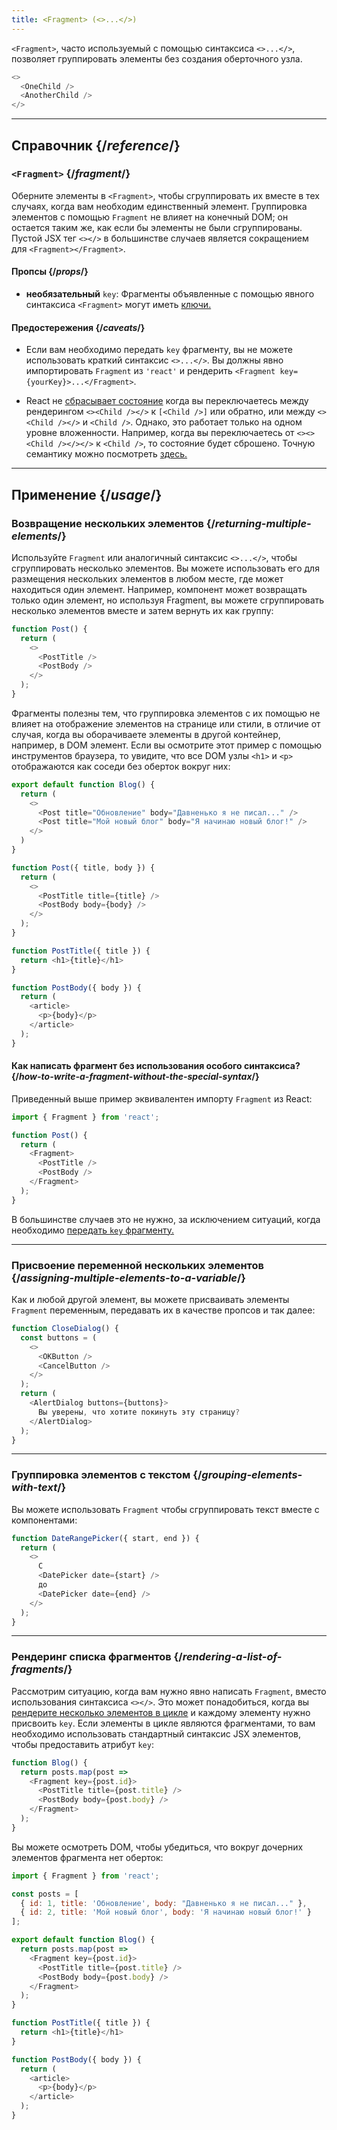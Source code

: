 ```yaml
---
title: <Fragment> (<>...</>)
---
```


<Intro>

`<Fragment>`, часто используемый с помощью синтаксиса `<>...</>`, позволяет группировать элементы без создания оберточного узла.

```js
<>
  <OneChild />
  <AnotherChild />
</>
```

</Intro>

<InlineToc />

---

## Справочник {/*reference*/}

### `<Fragment>` {/*fragment*/}

Оберните элементы в `<Fragment>`, чтобы сгруппировать их вместе в тех случаях, когда вам необходим единственный элемент. Группировка элементов с помощью `Fragment` не влияет на конечный DOM; он остается таким же, как если бы элементы не были сгруппированы. Пустой JSX тег `<></>` в большинстве случаев является сокращением для `<Fragment></Fragment>`.

#### Пропсы {/*props*/}

- **необязательный** `key`: Фрагменты объявленные с помощью явного синтаксиса `<Fragment>` могут иметь [ключи.](/learn/rendering-lists#keeping-list-items-in-order-with-key)

#### Предостережения {/*caveats*/}

- Если вам необходимо передать `key` фрагменту, вы не можете использовать краткий синтаксис `<>...</>`. Вы должны явно импортировать `Fragment` из `'react'` и рендерить `<Fragment key={yourKey}>...</Fragment>`.

- React не [сбрасывает состояние](/learn/preserving-and-resetting-state) когда вы переключаетесь между рендерингом `<><Child /></>` к `[<Child />]` или обратно, или между `<><Child /></>` и `<Child />`. Однако, это работает только на одном уровне вложенности. Например, когда вы переключаетесь от `<><><Child /></></>` к `<Child />`, то состояние будет сброшено. Точную семантику можно посмотреть [здесь.](https://gist.github.com/clemmy/b3ef00f9507909429d8aa0d3ee4f986b)

---

## Применение {/*usage*/}

### Возвращение нескольких элементов {/*returning-multiple-elements*/}

Используйте `Fragment` или аналогичный синтаксис `<>...</>`, чтобы сгруппировать несколько элементов. Вы можете использовать его для размещения нескольких элементов в любом месте, где может находиться один элемент. Например, компонент может возвращать только один элемент, но используя Fragment, вы можете сгруппировать несколько элементов вместе и затем вернуть их как группу:

```js {3,6}
function Post() {
  return (
    <>
      <PostTitle />
      <PostBody />
    </>
  );
}
```

Фрагменты полезны тем, что группировка элементов с их помощью не влияет на отображение элементов на странице или стили, в отличие от случая, когда вы оборачиваете элементы в другой контейнер, например, в DOM элемент. Если вы осмотрите этот пример с помощью инструментов браузера, то увидите, что все DOM узлы `<h1>` и `<p>` отображаются как соседи без оберток вокруг них:

<Sandpack>

```js
export default function Blog() {
  return (
    <>
      <Post title="Обновление" body="Давненько я не писал..." />
      <Post title="Мой новый блог" body="Я начинаю новый блог!" />
    </>
  )
}

function Post({ title, body }) {
  return (
    <>
      <PostTitle title={title} />
      <PostBody body={body} />
    </>
  );
}

function PostTitle({ title }) {
  return <h1>{title}</h1>
}

function PostBody({ body }) {
  return (
    <article>
      <p>{body}</p>
    </article>
  );
}
```

</Sandpack>

<DeepDive>

#### Как написать фрагмент без использования особого синтаксиса? {/*how-to-write-a-fragment-without-the-special-syntax*/}

Приведенный выше пример эквивалентен импорту `Fragment` из React:

```js {1,5,8}
import { Fragment } from 'react';

function Post() {
  return (
    <Fragment>
      <PostTitle />
      <PostBody />
    </Fragment>
  );
}
```

В большинстве случаев это не нужно, за исключением ситуаций, когда необходимо [передать `key` фрагменту.](#rendering-a-list-of-fragments)

</DeepDive>

---

### Присвоение переменной нескольких элементов {/*assigning-multiple-elements-to-a-variable*/}

Как и любой другой элемент, вы можете присваивать элементы `Fragment` переменным, передавать их в качестве пропсов и так далее:

```js
function CloseDialog() {
  const buttons = (
    <>
      <OKButton />
      <CancelButton />
    </>
  );
  return (
    <AlertDialog buttons={buttons}>
      Вы уверены, что хотите покинуть эту страницу?
    </AlertDialog>
  );
}
```

---

### Группировка элементов с текстом {/*grouping-elements-with-text*/}

Вы можете использовать `Fragment` чтобы сгруппировать текст вместе с компонентами:

```js
function DateRangePicker({ start, end }) {
  return (
    <>
      С
      <DatePicker date={start} />
      до
      <DatePicker date={end} />
    </>
  );
}
```

---

### Рендеринг списка фрагментов {/*rendering-a-list-of-fragments*/}

Рассмотрим ситуацию, когда вам нужно явно написать `Fragment`, вместо использования синтаксиса `<></>`. Это может понадобиться, когда вы [рендерите несколько элементов в цикле](/learn/rendering-lists) и каждому элементу нужно присвоить `key`. Если элементы в цикле являются фрагментами, то вам необходимо использовать стандартный синтаксис JSX элементов, чтобы предоставить атрибут `key`:

```js {3,6}
function Blog() {
  return posts.map(post =>
    <Fragment key={post.id}>
      <PostTitle title={post.title} />
      <PostBody body={post.body} />
    </Fragment>
  );
}
```

Вы можете осмотреть DOM, чтобы убедиться, что вокруг дочерних элементов фрагмента нет оберток:

<Sandpack>

```js
import { Fragment } from 'react';

const posts = [
  { id: 1, title: 'Обновление', body: "Давненько я не писал..." },
  { id: 2, title: 'Мой новый блог', body: 'Я начинаю новый блог!' }
];

export default function Blog() {
  return posts.map(post =>
    <Fragment key={post.id}>
      <PostTitle title={post.title} />
      <PostBody body={post.body} />
    </Fragment>
  );
}

function PostTitle({ title }) {
  return <h1>{title}</h1>
}

function PostBody({ body }) {
  return (
    <article>
      <p>{body}</p>
    </article>
  );
}
```

</Sandpack>
